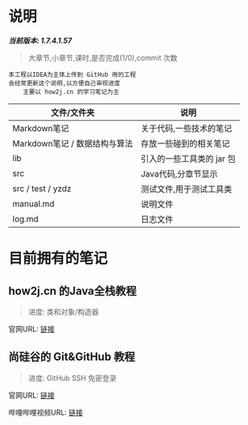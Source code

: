 # 说明

***当前版本: 1.7.4.1.57***
> 大章节,小章节,课时,是否完成(1/0),commit 次数

```text
本工程以IDEA为主体上传到 GitHub 用的工程
会经常更新这个说明,以方便自己审视进度
    主要以 how2j.cn 的学习笔记为主
```

| 文件/文件夹 | 说明 |
|---|---|
| Markdown笔记 | 关于代码,一些技术的笔记 |
| Markdown笔记 / 数据结构与算法 | 存放一些碰到的相关笔记 |
| lib | 引入的一些工具类的 jar 包 |
| src | Java代码,分章节显示 |
| src / test / yzdz | 测试文件,用于测试工具类 |
| manual.md | 说明文件 |
| log.md | 日志文件 |

# 目前拥有的笔记

## how2j.cn 的Java全栈教程
> 进度: 类和对象/构造器

官网URL: [链接](https://www.how2j.cn/)

## 尚硅谷的 Git&GitHub 教程
> 进度: GitHub SSH 免密登录

官网URL: [链接](http://www.atguigu.com/)

哔哩哔哩视频URL: [链接](https://www.bilibili.com/video/av24441039?from=search&seid=1443581922472429623)